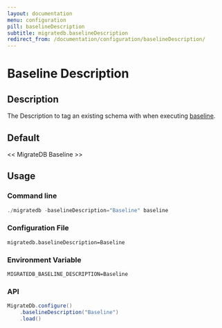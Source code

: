 ```yaml
---
layout: documentation
menu: configuration
pill: baselineDescription
subtitle: migratedb.baselineDescription
redirect_from: /documentation/configuration/baselineDescription/
---
```


# Baseline Description

## Description

The Description to tag an existing schema with when executing [baseline](/migratedb/documentation/command/baseline).

## Default

<nobr>&lt;&lt; MigrateDB Baseline &gt;&gt;</nobr>

## Usage

### Command line

```powershell
./migratedb -baselineDescription="Baseline" baseline
```

### Configuration File

```properties
migratedb.baselineDescription=Baseline
```

### Environment Variable

```properties
MIGRATEDB_BASELINE_DESCRIPTION=Baseline
```

### API

```java
MigrateDb.configure()
    .baselineDescription("Baseline")
    .load()
```
